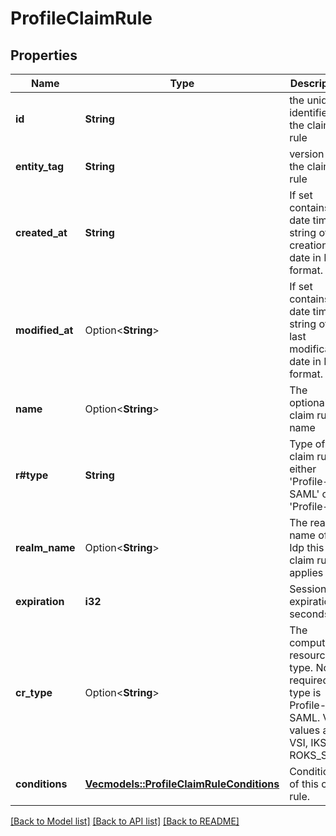 # ProfileClaimRule

## Properties

Name | Type | Description | Notes
------------ | ------------- | ------------- | -------------
**id** | **String** | the unique identifier of the claim rule | 
**entity_tag** | **String** | version of the claim rule | 
**created_at** | **String** | If set contains a date time string of the creation date in ISO format. | 
**modified_at** | Option<**String**> | If set contains a date time string of the last modification date in ISO format. | [optional]
**name** | Option<**String**> | The optional claim rule name | [optional]
**r#type** | **String** | Type of the claim rule, either 'Profile-SAML' or 'Profile-CR' | 
**realm_name** | Option<**String**> | The realm name of the Idp this claim rule applies to | [optional]
**expiration** | **i32** | Session expiration in seconds | 
**cr_type** | Option<**String**> | The compute resource type. Not required if type is Profile-SAML. Valid values are VSI, IKS_SA, ROKS_SA. | [optional]
**conditions** | [**Vec<models::ProfileClaimRuleConditions>**](ProfileClaimRuleConditions.md) | Conditions of this claim rule. | 

[[Back to Model list]](../README.md#documentation-for-models) [[Back to API list]](../README.md#documentation-for-api-endpoints) [[Back to README]](../README.md)


